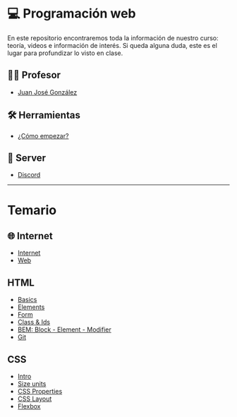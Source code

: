 # 💻 Programación web
En este repositorio encontraremos toda la información de nuestro curso: teoría, videos e información de interés.
Si queda alguna duda, este es el lugar para profundizar lo visto en clase.

## 🧑‍🏫 Profesor
- [Juan José González](https://github.com/jujogi/202210-web/blob/main/juanjogonzalez.md)

## 🛠️ Herramientas
- [¿Cómo empezar?](https://github.com/jujogi/202210-web/blob/main/tools.md)

## 💬 Server
- [Discord](https://discord.gg/vgu2ejV6)

---

# Temario

## 🌐 Internet
- [Internet](https://github.com/jujogi/202210-web/blob/main/basics/01-internet.md)
- [Web](https://github.com/jujogi/202210-web/blob/main/basics/02-web.md)

## HTML
- [Basics](https://github.com/jujogi/202210-web/blob/main/html/01-html-basics.md)
- [Elements](https://github.com/jujogi/202210-web/blob/main/html/02-html-elements.md)
- [Form](https://github.com/jujogi/202210-web/blob/main/html/03-html-forms.md)
- [Class & Ids](https://github.com/jujogi/202210-web/blob/main/html/04-html-class-id.md)
- [BEM: Block - Element - Modifier](https://github.com/jujogi/202210-web/blob/main/html/05-html-bem.md)
- [Git](https://github.com/jujogi/202210-web/blob/main/html/06-git.md)

## CSS
- [Intro](https://github.com/jujogi/202210-web/blob/main/css/01-intro.md)
- [Size units](https://github.com/jujogi/202210-web/blob/main/css/02-units.md)
- [CSS Properties](https://github.com/jujogi/202210-web/blob/main/css/03-css-properties.md)
- [CSS Layout](https://github.com/jujogi/202210-web/blob/main/css/04-css-layout.md)
- [Flexbox](https://github.com/jujogi/202210-web/blob/main/css/05-flex.md)
